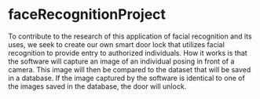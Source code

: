 # faceRecognitionProject

To contribute to the research of this application of facial recognition and its uses,
we seek to create our own smart door lock that utilizes facial recognition to provide entry to authorized individuals.
How it works is that the software will capture an image of an individual posing in front of a camera. 
This image will  then be compared to the dataset that will be saved in a database. 
If the image captured by the software is identical to one of the images saved in the database, the door will unlock.
